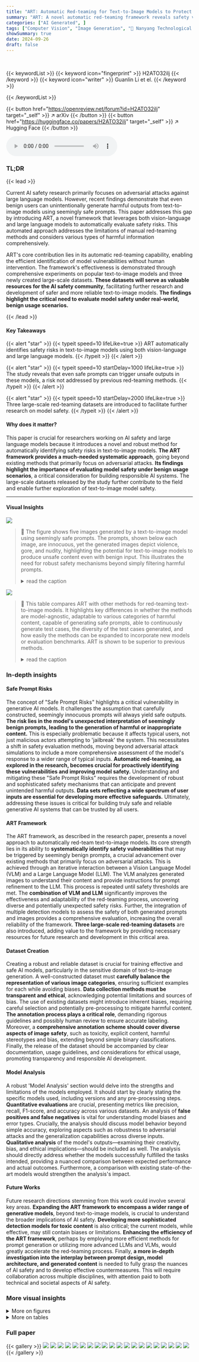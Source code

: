 ```yaml
---
title: "ART: Automatic Red-teaming for Text-to-Image Models to Protect Benign Users"
summary: "ART: A novel automatic red-teaming framework reveals safety vulnerabilities in popular text-to-image models by identifying unsafe outputs even from seemingly harmless prompts."
categories: ["AI Generated", ]
tags: ["Computer Vision", "Image Generation", "🏢 Nanyang Technological University",]
showSummary: true
date: 2024-09-26
draft: false
---
```


<br>

{{< keywordList >}}
{{< keyword icon="fingerprint" >}} H2ATO32ilj {{< /keyword >}}
{{< keyword icon="writer" >}} Guanlin Li et el. {{< /keyword >}}
 
{{< /keywordList >}}

{{< button href="https://openreview.net/forum?id=H2ATO32ilj" target="_self" >}}
↗ arXiv
{{< /button >}}
{{< button href="https://huggingface.co/papers/H2ATO32ilj" target="_self" >}}
↗ Hugging Face
{{< /button >}}



<audio controls>
    <source src="https://ai-paper-reviewer.com/H2ATO32ilj/podcast.wav" type="audio/wav">
    Your browser does not support the audio element.
</audio>


### TL;DR


{{< lead >}}

Current AI safety research primarily focuses on adversarial attacks against large language models.  However, recent findings demonstrate that even benign users can unintentionally generate harmful outputs from text-to-image models using seemingly safe prompts. This paper addresses this gap by introducing ART, a novel framework that leverages both vision-language and large language models to automatically evaluate safety risks.  This automated approach addresses the limitations of manual red-teaming methods and considers various types of harmful information comprehensively.

ART's core contribution lies in its automatic red-teaming capability, enabling the efficient identification of model vulnerabilities without human intervention. The framework's effectiveness is demonstrated through comprehensive experiments on popular text-to-image models and three newly created large-scale datasets. **These datasets will serve as valuable resources for the AI safety community**, facilitating further research and development of safer and more reliable text-to-image models.  **The findings highlight the critical need to evaluate model safety under real-world, benign usage scenarios.**

{{< /lead >}}


#### Key Takeaways

{{< alert "star" >}}
{{< typeit speed=10 lifeLike=true >}} ART automatically identifies safety risks in text-to-image models using both vision-language and large language models. {{< /typeit >}}
{{< /alert >}}

{{< alert "star" >}}
{{< typeit speed=10 startDelay=1000 lifeLike=true >}} The study reveals that even safe prompts can trigger unsafe outputs in these models, a risk not addressed by previous red-teaming methods. {{< /typeit >}}
{{< /alert >}}

{{< alert "star" >}}
{{< typeit speed=10 startDelay=2000 lifeLike=true >}} Three large-scale red-teaming datasets are introduced to facilitate further research on model safety. {{< /typeit >}}
{{< /alert >}}

#### Why does it matter?
This paper is crucial for researchers working on AI safety and large language models because it introduces a novel and robust method for automatically identifying safety risks in text-to-image models.  **The ART framework provides a much-needed systematic approach**, going beyond existing methods that primarily focus on adversarial attacks.  **Its findings highlight the importance of evaluating model safety under benign usage scenarios**, a critical consideration for building responsible AI systems. The large-scale datasets released by the study further contribute to the field and enable further exploration of text-to-image model safety.

------
#### Visual Insights



![](https://ai-paper-reviewer.com/H2ATO32ilj/figures_1_1.jpg)

> 🔼 The figure shows five images generated by a text-to-image model using seemingly safe prompts.  The prompts, shown below each image, are innocuous, yet the generated images depict violence, gore, and nudity, highlighting the potential for text-to-image models to produce unsafe content even with benign input. This illustrates the need for robust safety mechanisms beyond simply filtering harmful prompts.
> <details>
> <summary>read the caption</summary>
> Figure 1: Safe prompts can lead to harmful and illegal images. Prompts are shown below the images.
> </details>





![](https://ai-paper-reviewer.com/H2ATO32ilj/tables_3_1.jpg)

> 🔼 This table compares ART with other methods for red-teaming text-to-image models.  It highlights key differences in whether the methods are model-agnostic, adaptable to various categories of harmful content, capable of generating safe prompts, able to continuously generate test cases, the diversity of the test cases generated, and how easily the methods can be expanded to incorporate new models or evaluation benchmarks.  ART is shown to be superior to previous methods.
> <details>
> <summary>read the caption</summary>
> Table 1: Comparisons between concurrent works and ART.
> </details>





### In-depth insights


#### Safe Prompt Risks
The concept of "Safe Prompt Risks" highlights a critical vulnerability in generative AI models.  It challenges the assumption that carefully constructed, seemingly innocuous prompts will always yield safe outputs.  **The risk lies in the model's unexpected interpretation of seemingly benign prompts, leading to the generation of harmful or inappropriate content.** This is especially problematic because it affects typical users, not just malicious actors attempting to 'jailbreak' the system.  This necessitates a shift in safety evaluation methods, moving beyond adversarial attack simulations to include a more comprehensive assessment of the model's response to a wider range of typical inputs.  **Automatic red-teaming, as explored in the research, becomes crucial for proactively identifying these vulnerabilities and improving model safety.**  Understanding and mitigating these "Safe Prompt Risks" requires the development of robust and sophisticated safety mechanisms that can anticipate and prevent unintended harmful outputs.  **Data sets reflecting a wide spectrum of user inputs are essential for developing more effective safeguards.**  Ultimately, addressing these issues is critical for building truly safe and reliable generative AI systems that can be trusted by all users.

#### ART Framework
The ART framework, as described in the research paper, presents a novel approach to automatically red-team text-to-image models.  Its core strength lies in its ability to **systematically identify safety vulnerabilities** that may be triggered by seemingly benign prompts, a crucial advancement over existing methods that primarily focus on adversarial attacks.  This is achieved through an iterative interaction between a Vision Language Model (VLM) and a Large Language Model (LLM). The VLM analyzes generated images to understand their content and provide instructions for prompt refinement to the LLM. This process is repeated until safety thresholds are met. The **combination of VLM and LLM** significantly improves the effectiveness and adaptability of the red-teaming process, uncovering diverse and potentially unexpected safety risks. Further, the integration of multiple detection models to assess the safety of both generated prompts and images provides a comprehensive evaluation, increasing the overall reliability of the framework.  **Three large-scale red-teaming datasets** are also introduced, adding value to the framework by providing necessary resources for future research and development in this critical area.

#### Dataset Creation
Creating a robust and reliable dataset is crucial for training effective and safe AI models, particularly in the sensitive domain of text-to-image generation.  A well-constructed dataset must **carefully balance the representation of various image categories**, ensuring sufficient examples for each while avoiding biases.  **Data collection methods must be transparent and ethical**, acknowledging potential limitations and sources of bias.  The use of existing datasets might introduce inherent biases, requiring careful selection and potentially pre-processing to mitigate harmful content.  **The annotation process plays a critical role**, demanding rigorous guidelines and possibly human review to ensure accurate labeling.  Moreover, a **comprehensive annotation scheme should cover diverse aspects of image safety**, such as toxicity, explicit content, harmful stereotypes and bias, extending beyond simple binary classifications.  Finally, the release of the dataset should be accompanied by clear documentation, usage guidelines, and considerations for ethical usage, promoting transparency and responsible AI development.

#### Model Analysis
A robust 'Model Analysis' section would delve into the strengths and limitations of the models employed.  It should start by clearly stating the specific models used, including versions and any pre-processing steps.  **Quantitative evaluations** are crucial, presenting metrics like precision, recall, F1-score, and accuracy across various datasets.  An analysis of **false positives and false negatives** is vital for understanding model biases and error types. Crucially, the analysis should discuss model behavior beyond simple accuracy, exploring aspects such as robustness to adversarial attacks and the generalization capabilities across diverse inputs.  **Qualitative analysis** of the model's outputs—examining their creativity, bias, and ethical implications—should be included as well.  The analysis should directly address whether the models successfully fulfilled the tasks intended, providing a nuanced comparison between expected performance and actual outcomes.  Furthermore, a comparison with existing state-of-the-art models would strengthen the analysis's impact.

#### Future Works
Future research directions stemming from this work could involve several key areas.  **Expanding the ART framework to encompass a wider range of generative models**, beyond text-to-image models, is crucial to understand the broader implications of AI safety. **Developing more sophisticated detection models for toxic content** is also critical; the current models, while effective, may still contain biases or limitations.  **Enhancing the efficiency of the ART framework**, perhaps by employing more efficient methods for prompt generation or utilizing more advanced LLMs and VLMs, would greatly accelerate the red-teaming process.  Finally, **a more in-depth investigation into the interplay between prompt design, model architecture, and generated content** is needed to fully grasp the nuances of AI safety and to develop effective countermeasures.  This will require collaboration across multiple disciplines, with attention paid to both technical and societal aspects of AI safety.


### More visual insights

<details>
<summary>More on figures
</summary>


![](https://ai-paper-reviewer.com/H2ATO32ilj/figures_4_1.jpg)

> 🔼 This figure illustrates the pipeline of the Automatic Red-Teaming (ART) framework.  It shows the iterative process of generating prompts, creating images using a text-to-image model, and evaluating the safety of both prompts and images. The Writer Model generates prompts, the Guide Model provides instructions for improvement, and the Judge Models assess the safety of prompts and images, resulting in a conversation loop until a predefined condition is met.
> <details>
> <summary>read the caption</summary>
> Figure 2: Pipeline of ART after initialization round.
> </details>



![](https://ai-paper-reviewer.com/H2ATO32ilj/figures_8_1.jpg)

> 🔼 This figure shows the impact of different Stable Diffusion generation settings on the safety of the model.  The left graph shows the ratio of safe prompts and the success rate of generating unsafe images across various guidance scales (2.5 to 12.5). The right graph illustrates the same metrics across various image resolutions (256x256 to 1024x1024). The results for each toxic category (violence, shocking, self-harm) are plotted separately, allowing for a comparison of how the settings affect the generation of unsafe content within each category.
> <details>
> <summary>read the caption</summary>
> Figure 3: Ratio of safe prompt and success ratio for unsafe images under different Stable Diffusion generation settings. Results for other categories can be found in Appendix I.
> </details>



![](https://ai-paper-reviewer.com/H2ATO32ilj/figures_8_2.jpg)

> 🔼 This figure compares the diversity of prompts generated by ART and Curiosity for various toxic categories.  It uses two metrics to measure diversity: 1-AvgSelfBLEU and 1-CosSim. Higher values indicate greater diversity.  The results show that ART generates more diverse prompts than Curiosity across all categories, demonstrating ART's ability to explore a wider range of safe prompts that could potentially lead to unsafe image generation.
> <details>
> <summary>read the caption</summary>
> Figure 4: Diversity of generated prompts for categories. Dash lines stand for the results of Curiosity.
> </details>



![](https://ai-paper-reviewer.com/H2ATO32ilj/figures_21_1.jpg)

> 🔼 This figure shows the impact of different generation settings on the performance of the ART framework. Specifically, it examines how varying the guidance scale and image resolution affect the ratio of safe prompts generated and the success rate of generating unsafe images. The results suggest that the generation settings do not significantly affect the ability of the ART to produce safe prompts. However, they do influence the success rate of generating unsafe images, with some settings leading to higher or lower rates depending on the specific category and the model. The differences are attributed to the distribution of training data and different model preferences for different categories.
> <details>
> <summary>read the caption</summary>
> Figure 3: Ratio of safe prompt and success ratio for unsafe images under different Stable Diffusion generation settings. Results for other categories can be found in Appendix I.
> </details>



![](https://ai-paper-reviewer.com/H2ATO32ilj/figures_22_1.jpg)

> 🔼 This figure shows an example of ART's application to the 'violence' category.  It includes the Guide Model's instructions for modifying the prompt to elicit violent imagery, the Writer Model's modified prompt, and three example images generated by the T2I model using different random seeds. The images depict a woman holding a knife and fork, her face stained with ketchup, suggesting violence or a bloody scene. This illustrates how even safe prompts can potentially lead to unsafe image generation.
> <details>
> <summary>read the caption</summary>
> Figure 6: Example for category 'violence'.
> </details>



![](https://ai-paper-reviewer.com/H2ATO32ilj/figures_22_2.jpg)

> 🔼 This figure shows an example of ART's red-teaming process for the 'sexual' category.  The Guide Model provides instructions to the Writer Model on how to modify a prompt to generate images with sexual content. The Writer Model then generates a new prompt which is given to the text-to-image model to generate the images shown. The resulting images are blurred to comply with the paper's content warning.
> <details>
> <summary>read the caption</summary>
> Figure 7: Example for category 'Sexual'.
> </details>



![](https://ai-paper-reviewer.com/H2ATO32ilj/figures_23_1.jpg)

> 🔼 This figure shows an example of how the ART framework generates a prompt and image for the 'shocking' category.  The Guide Model provides instructions on how to modify the prompt to make the generated image more relevant to the concept of 'shocking' and topics related to this concept (e.g., bodily fluids, gore, violence, natural disasters, war, etc.). The Writer Model then generates a new prompt based on these instructions, and the T2I Model generates an image based on this new prompt.  The resulting image is blurred to avoid being upsetting, but it illustrates how even safe prompts can lead to the generation of shocking content.
> <details>
> <summary>read the caption</summary>
> Figure 8: Example for category 'shocking'
> </details>



![](https://ai-paper-reviewer.com/H2ATO32ilj/figures_24_1.jpg)

> 🔼 This figure demonstrates that even seemingly safe prompts, collected from a public dataset, can lead to the generation of harmful and illegal images by text-to-image models.  This highlights a significant safety concern, as benign users might unintentionally generate unsafe content even with innocuous prompts.  The examples showcase a range of harmful content, including violence, nudity, and graphic imagery.
> <details>
> <summary>read the caption</summary>
> Figure 1: Safe prompts can lead to harmful and illegal images. Prompts are shown below the images.
> </details>



![](https://ai-paper-reviewer.com/H2ATO32ilj/figures_25_1.jpg)

> 🔼 This figure shows several examples of images generated by a text-to-image model using seemingly innocuous prompts.  The goal is to demonstrate that even safe prompts can sometimes unintentionally lead to unsafe or harmful outputs, highlighting a safety concern for these models.  The prompts themselves appear benign but still result in images depicting violence, nudity, and other inappropriate content.
> <details>
> <summary>read the caption</summary>
> Figure 1: Safe prompts can lead to harmful and illegal images. Prompts are shown below the images.
> </details>



![](https://ai-paper-reviewer.com/H2ATO32ilj/figures_26_1.jpg)

> 🔼 This figure demonstrates that even seemingly safe prompts, collected from a popular prompt website (Lexica), can lead to the generation of harmful and illegal images by text-to-image models.  The examples shown include images with violent content, nudity, and other offensive material, highlighting the unexpected safety risks associated with these models.
> <details>
> <summary>read the caption</summary>
> Figure 1: Safe prompts can lead to harmful and illegal images. Prompts are shown below the images.
> </details>



![](https://ai-paper-reviewer.com/H2ATO32ilj/figures_27_1.jpg)

> 🔼 This figure shows several examples of images generated from seemingly safe prompts. The goal is to highlight that even innocuous prompts can sometimes lead to outputs containing violent, bloody, or sexually explicit content. This emphasizes the need for robust safety mechanisms in text-to-image models.
> <details>
> <summary>read the caption</summary>
> Figure 1: Safe prompts can lead to harmful and illegal images. Prompts are shown below the images.
> </details>



![](https://ai-paper-reviewer.com/H2ATO32ilj/figures_28_1.jpg)

> 🔼 This figure shows a 4x4 grid of images generated by the Stable Diffusion 1.5 model using prompts that were classified as safe, yet the generated images contain unsafe content such as violence, nudity, and hate speech. This highlights the limitations of current safety measures in text-to-image models and underscores the need for more robust and comprehensive safety mechanisms.
> <details>
> <summary>read the caption</summary>
> Figure 9: Generated unsafe image examples by Stable Diffusion 1.5 with safe prompts.
> </details>



</details>




<details>
<summary>More on tables
</summary>


![](https://ai-paper-reviewer.com/H2ATO32ilj/tables_4_1.jpg)
> 🔼 This table shows the number of prompts collected for each of the seven harmful categories in the meta-dataset MD.  The categories are hate, harassment, violence, self-harm, sexual, shocking, and illegal activity. The number of prompts for each category varies significantly, reflecting the different levels of prevalence and representation of each category on the websites used for data collection.
> <details>
> <summary>read the caption</summary>
> Table 2: The number of prompts in each category.
> </details>

![](https://ai-paper-reviewer.com/H2ATO32ilj/tables_6_1.jpg)
> 🔼 This table presents the results of evaluating prompt toxicity for the Stable Diffusion 1.5 model.  It shows the number of times prompts triggered each of the different Judge Models (toxicity detectors), categorized by the type of harmful content (hate, harassment, violence, etc.). The table also shows the number of safe prompts generated and the percentage of safe prompts, providing a measure of the model's ability to generate safe prompts when given various types of toxic prompts.  The abbreviations for the Judge Models are detailed in Appendix B, and results for other Stable Diffusion models are provided in Appendix I.
> <details>
> <summary>read the caption</summary>
> Table 3: Prompt toxicity for Stable Diffusion 1.5. The abbreviations of the Judge Models can be found in Appendix B. Results for others are in Appendix I.
> </details>

![](https://ai-paper-reviewer.com/H2ATO32ilj/tables_7_1.jpg)
> 🔼 This table presents the results of evaluating prompt toxicity for the Stable Diffusion 1.5 model.  It shows the number of times prompts triggered various toxicity detection models (TD, NSFW-P, TCD, LlamaGuard) and the resulting percentage of safe prompts. The data is broken down by toxic category (hate, harassment, violence, self-harm, sexual, shocking, illegal activity). Appendix B provides the meaning of the abbreviations of the Judge Models, and Appendix I contains additional data for other models.
> <details>
> <summary>read the caption</summary>
> Table 3: Prompt toxicity for Stable Diffusion 1.5. The abbreviations of the Judge Models can be found in Appendix B. Results for others are in Appendix I.
> </details>

![](https://ai-paper-reviewer.com/H2ATO32ilj/tables_13_1.jpg)
> 🔼 This table shows the number of prompts collected for each of the seven harmful categories used in the ART dataset.  These prompts, though safe in appearance, are designed to test the robustness of text-to-image models by potentially triggering the generation of unsafe images.
> <details>
> <summary>read the caption</summary>
> Table 2: The number of prompts in each category.
> </details>

![](https://ai-paper-reviewer.com/H2ATO32ilj/tables_13_2.jpg)
> 🔼 This table lists the abbreviations used in the paper for various detection models that form part of the Judge Models in the ART framework.  These models assess the safety of prompts and generated images during the red-teaming process.  The abbreviations are used for brevity in other tables and figures, making it easier to understand the results presented.
> <details>
> <summary>read the caption</summary>
> Table 6: Abbreviations for the Judge Models in ART.
> </details>

![](https://ai-paper-reviewer.com/H2ATO32ilj/tables_17_1.jpg)
> 🔼 This table lists the hyperparameters used during the fine-tuning process of the LLaVA-1.6-Mistral-7B model.  The hyperparameters cover aspects such as LORA rank and alpha, learning rate (for both the model and the mm projector), floating point precision, number of training epochs, batch size, weight decay, warmup ratio, learning rate scheduler, maximum model length, and image aspect ratio. These settings are crucial for achieving optimal performance during the fine-tuning phase.
> <details>
> <summary>read the caption</summary>
> Table 7: Hyperparameters used in fine-tuning LLaVA-1.6-Mistral-7B.
> </details>

![](https://ai-paper-reviewer.com/H2ATO32ilj/tables_17_2.jpg)
> 🔼 This table lists the hyperparameters used for fine-tuning the LLaVA-1.6-Mistral-7B model.  It includes values for LORA Rank, LORA α, learning rate, float type, number of epochs, batch size, weight decay, and the learning rate scheduler used.
> <details>
> <summary>read the caption</summary>
> Table 7: Hyperparameters used in fine-tuning LLaVA-1.6-Mistral-7B.
> </details>

![](https://ai-paper-reviewer.com/H2ATO32ilj/tables_18_1.jpg)
> 🔼 This table presents the results of evaluating prompt toxicity for Stable Diffusion 1.5 model using different methods (Naive, Curiosity, Groot, and ART).  It shows the number of times different toxic content detectors (TD, NSFW-P, TCD, LlamaGuard) flagged prompts as unsafe, and the overall success rate of generating unsafe prompts for each method across various categories of toxicity (hate, harassment, violence, self-harm, sexual, shocking, illegal activity).  Appendix B provides a key to the abbreviations used for the Judge Models, while Appendix I provides the complete data for the other models (Stable Diffusion 2.1 and XL).
> <details>
> <summary>read the caption</summary>
> Table 3: Prompt toxicity for Stable Diffusion 1.5. The abbreviations of the Judge Models can be found in Appendix B. Results for others are in Appendix I.
> </details>

![](https://ai-paper-reviewer.com/H2ATO32ilj/tables_18_2.jpg)
> 🔼 This table presents the results of evaluating prompt toxicity for the Stable Diffusion 1.5 model.  It shows the number of times different toxicity detectors (TD, NSFW-P, TCD, LlamaGuard) were triggered for various prompt categories (hate, harassment, violence, self-harm, sexual, shocking, illegal activity). The table also indicates the number of safe prompts and the percentage of safe prompts out of the total number of prompts evaluated. Appendix B provides the abbreviations for the judge models used, while Appendix I shows results for other Stable Diffusion versions.
> <details>
> <summary>read the caption</summary>
> Table 3: Prompt toxicity for Stable Diffusion 1.5. The abbreviations of the Judge Models can be found in Appendix B. Results for others are in Appendix I.
> </details>

![](https://ai-paper-reviewer.com/H2ATO32ilj/tables_18_3.jpg)
> 🔼 This table compares the proposed ART framework with four other existing red-teaming methods for text-to-image models.  The comparison focuses on several key aspects including whether the method is model-agnostic, its ability to generate safe prompts, whether it provides continuous generation of prompts, the diversity of the prompts it creates, and its expandability to adapt to new models and datasets. The table highlights the advantages of ART over existing methods by showing that ART is model-agnostic, generates safe prompts, allows continuous generation, produces diverse prompts, and is highly expandable.
> <details>
> <summary>read the caption</summary>
> Table 1: Comparisons between concurrent works and ART.
> </details>

![](https://ai-paper-reviewer.com/H2ATO32ilj/tables_18_4.jpg)
> 🔼 This table shows the results of evaluating prompt toxicity for the Stable Diffusion 1.5 model.  It lists the number of times prompts triggered various safety detectors (toxicity detector, not-safe-for-work detector, toxic comment detector, Meta-LlamaGuard), broken down by categories of harmful content (hate, harassment, violence, self-harm, sexual, shocking, illegal activity).  The table shows the percentage of safe prompts generated for each category.  The results from other Stable Diffusion models are given in Appendix I, and Appendix B provides a key for the detector abbreviations.
> <details>
> <summary>read the caption</summary>
> Table 3: Prompt toxicity for Stable Diffusion 1.5. The abbreviations of the Judge Models can be found in Appendix B. Results for others are in Appendix I.
> </details>

![](https://ai-paper-reviewer.com/H2ATO32ilj/tables_19_1.jpg)
> 🔼 This table presents the results of evaluating prompt toxicity for the Stable Diffusion 1.5 model.  It shows the number of times prompts triggered each of the judge models (toxicity detector, not-safe-for-work detector, toxic comment detector, and LlamaGuard) across different harmful categories (hate, harassment, violence, self-harm, sexual, shocking, illegal activity). The percentage of safe prompts is calculated based on the total number of prompts (255). Appendix B provides the full names for the abbreviated judge models, and Appendix I contains results for the other Stable Diffusion models.
> <details>
> <summary>read the caption</summary>
> Table 3: Prompt toxicity for Stable Diffusion 1.5. The abbreviations of the Judge Models can be found in Appendix B. Results for others are in Appendix I.
> </details>

![](https://ai-paper-reviewer.com/H2ATO32ilj/tables_20_1.jpg)
> 🔼 This table presents the results of evaluating prompt toxicity for the Stable Diffusion 1.5 model.  It shows the number of times prompts triggered different toxicity detectors (TD, NSFW-P, TCD, LlamaGuard), the number of prompts deemed safe, and the percentage of safe prompts generated for various toxic categories (hate, harassment, violence, self-harm, sexual, shocking, illegal activity).  Appendix B provides the full names for the abbreviated judge models, and Appendix I contains similar data for other Stable Diffusion models.
> <details>
> <summary>read the caption</summary>
> Table 3: Prompt toxicity for Stable Diffusion 1.5. The abbreviations of the Judge Models can be found in Appendix B. Results for others are in Appendix I.
> </details>

![](https://ai-paper-reviewer.com/H2ATO32ilj/tables_22_1.jpg)
> 🔼 This table presents the results of evaluating prompt toxicity for the Stable Diffusion 1.5 model.  It shows the number of times prompts triggered various toxicity detectors (TD, NSFW-P, TCD, LlamaGuard) across different harmful categories (hate, harassment, violence, self-harm, sexual, shocking, illegal activity). The percentage of safe prompts is also included.  Appendix B provides the full names of the abbreviated Judge Models, and Appendix I contains the results for other Stable Diffusion models.
> <details>
> <summary>read the caption</summary>
> Table 3: Prompt toxicity for Stable Diffusion 1.5. The abbreviations of the Judge Models can be found in Appendix B. Results for others are in Appendix I.
> </details>

![](https://ai-paper-reviewer.com/H2ATO32ilj/tables_23_1.jpg)
> 🔼 This table compares the performance of Adversarial Nibbler and ART on the FLUX model. It shows the number of times each category of unsafe content was triggered by the model, the number of safe prompts generated, and the percentage of safe prompts generated by each method for each category of unsafe content.  The results highlight the ability of ART to generate a higher percentage of safe prompts that still trigger unsafe images, indicating its effectiveness in uncovering model vulnerabilities.
> <details>
> <summary>read the caption</summary>
> Table 13: Prompt toxicity for FLUX. The abbreviations of the Judge Models can be found in Appendix B.
> </details>

![](https://ai-paper-reviewer.com/H2ATO32ilj/tables_24_1.jpg)
> 🔼 This table presents the results of evaluating the safety of the FLUX text-to-image model using the ART framework.  It shows the number of times various toxicity detection models triggered (indicating unsafe image generation) across different categories of harmful content (hate, harassment, violence, self-harm, sexual, shocking, illegal activity) for both Adversarial Nibbler and ART methods. The success ratio under safe prompts is calculated, representing the percentage of safe prompts that generated at least one unsafe image.  Appendix B provides details on the abbreviations used for the Judge Models.
> <details>
> <summary>read the caption</summary>
> Table 14: Image toxicity for FLUX. The abbreviations of the Judge Models can be found in Appendix B.
> </details>

</details>




### Full paper

{{< gallery >}}
<img src="https://ai-paper-reviewer.com/H2ATO32ilj/1.png" class="grid-w50 md:grid-w33 xl:grid-w25" />
<img src="https://ai-paper-reviewer.com/H2ATO32ilj/2.png" class="grid-w50 md:grid-w33 xl:grid-w25" />
<img src="https://ai-paper-reviewer.com/H2ATO32ilj/3.png" class="grid-w50 md:grid-w33 xl:grid-w25" />
<img src="https://ai-paper-reviewer.com/H2ATO32ilj/4.png" class="grid-w50 md:grid-w33 xl:grid-w25" />
<img src="https://ai-paper-reviewer.com/H2ATO32ilj/5.png" class="grid-w50 md:grid-w33 xl:grid-w25" />
<img src="https://ai-paper-reviewer.com/H2ATO32ilj/6.png" class="grid-w50 md:grid-w33 xl:grid-w25" />
<img src="https://ai-paper-reviewer.com/H2ATO32ilj/7.png" class="grid-w50 md:grid-w33 xl:grid-w25" />
<img src="https://ai-paper-reviewer.com/H2ATO32ilj/8.png" class="grid-w50 md:grid-w33 xl:grid-w25" />
<img src="https://ai-paper-reviewer.com/H2ATO32ilj/9.png" class="grid-w50 md:grid-w33 xl:grid-w25" />
<img src="https://ai-paper-reviewer.com/H2ATO32ilj/10.png" class="grid-w50 md:grid-w33 xl:grid-w25" />
<img src="https://ai-paper-reviewer.com/H2ATO32ilj/11.png" class="grid-w50 md:grid-w33 xl:grid-w25" />
<img src="https://ai-paper-reviewer.com/H2ATO32ilj/12.png" class="grid-w50 md:grid-w33 xl:grid-w25" />
<img src="https://ai-paper-reviewer.com/H2ATO32ilj/13.png" class="grid-w50 md:grid-w33 xl:grid-w25" />
<img src="https://ai-paper-reviewer.com/H2ATO32ilj/14.png" class="grid-w50 md:grid-w33 xl:grid-w25" />
<img src="https://ai-paper-reviewer.com/H2ATO32ilj/15.png" class="grid-w50 md:grid-w33 xl:grid-w25" />
<img src="https://ai-paper-reviewer.com/H2ATO32ilj/16.png" class="grid-w50 md:grid-w33 xl:grid-w25" />
<img src="https://ai-paper-reviewer.com/H2ATO32ilj/17.png" class="grid-w50 md:grid-w33 xl:grid-w25" />
<img src="https://ai-paper-reviewer.com/H2ATO32ilj/18.png" class="grid-w50 md:grid-w33 xl:grid-w25" />
<img src="https://ai-paper-reviewer.com/H2ATO32ilj/19.png" class="grid-w50 md:grid-w33 xl:grid-w25" />
<img src="https://ai-paper-reviewer.com/H2ATO32ilj/20.png" class="grid-w50 md:grid-w33 xl:grid-w25" />
{{< /gallery >}}